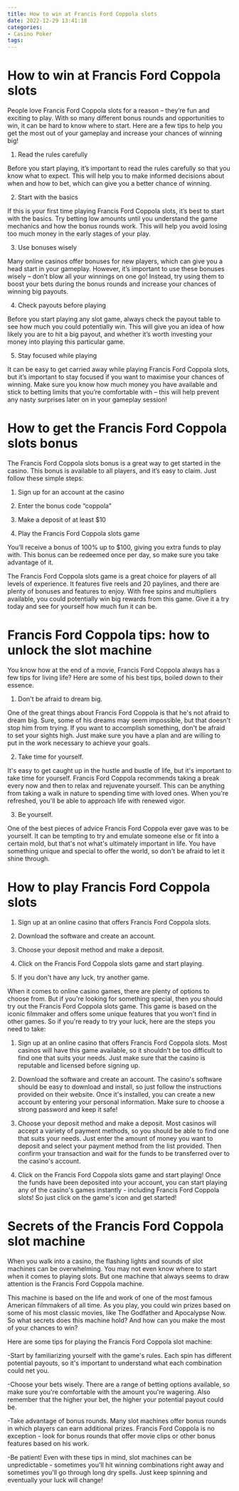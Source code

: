 ```yaml
---
title: How to win at Francis Ford Coppola slots
date: 2022-12-29 13:41:18
categories:
- Casino Poker
tags:
---
```



#  How to win at Francis Ford Coppola slots

People love Francis Ford Coppola slots for a reason – they’re fun and exciting to play. With so many different bonus rounds and opportunities to win, it can be hard to know where to start. Here are a few tips to help you get the most out of your gameplay and increase your chances of winning big!

1. Read the rules carefully

Before you start playing, it’s important to read the rules carefully so that you know what to expect. This will help you to make informed decisions about when and how to bet, which can give you a better chance of winning.

2. Start with the basics

If this is your first time playing Francis Ford Coppola slots, it’s best to start with the basics. Try betting low amounts until you understand the game mechanics and how the bonus rounds work. This will help you avoid losing too much money in the early stages of your play.

3. Use bonuses wisely

Many online casinos offer bonuses for new players, which can give you a head start in your gameplay. However, it’s important to use these bonuses wisely – don’t blow all your winnings on one go! Instead, try using them to boost your bets during the bonus rounds and increase your chances of winning big payouts.

4. Check payouts before playing

Before you start playing any slot game, always check the payout table to see how much you could potentially win. This will give you an idea of how likely you are to hit a big payout, and whether it’s worth investing your money into playing this particular game.

5. Stay focused while playing

It can be easy to get carried away while playing Francis Ford Coppola slots, but it’s important to stay focused if you want to maximise your chances of winning. Make sure you know how much money you have available and stick to betting limits that you’re comfortable with – this will help prevent any nasty surprises later on in your gameplay session!

#  How to get the Francis Ford Coppola slots bonus

The Francis Ford Coppola slots bonus is a great way to get started in the casino. This bonus is available to all players, and it’s easy to claim. Just follow these simple steps:

1. Sign up for an account at the casino

2. Enter the bonus code “coppola”

3. Make a deposit of at least $10

4. Play the Francis Ford Coppola slots game

You’ll receive a bonus of 100% up to $100, giving you extra funds to play with. This bonus can be redeemed once per day, so make sure you take advantage of it.

The Francis Ford Coppola slots game is a great choice for players of all levels of experience. It features five reels and 20 paylines, and there are plenty of bonuses and features to enjoy. With free spins and multipliers available, you could potentially win big rewards from this game. Give it a try today and see for yourself how much fun it can be.

#  Francis Ford Coppola tips: how to unlock the slot machine

You know how at the end of a movie, Francis Ford Coppola always has a few tips for living life? Here are some of his best tips, boiled down to their essence.

1. Don't be afraid to dream big.

One of the great things about Francis Ford Coppola is that he's not afraid to dream big. Sure, some of his dreams may seem impossible, but that doesn't stop him from trying. If you want to accomplish something, don't be afraid to set your sights high. Just make sure you have a plan and are willing to put in the work necessary to achieve your goals.

2. Take time for yourself.

It's easy to get caught up in the hustle and bustle of life, but it's important to take time for yourself. Francis Ford Coppola recommends taking a break every now and then to relax and rejuvenate yourself. This can be anything from taking a walk in nature to spending time with loved ones. When you're refreshed, you'll be able to approach life with renewed vigor.

3. Be yourself.

One of the best pieces of advice Francis Ford Coppola ever gave was to be yourself. It can be tempting to try and emulate someone else or fit into a certain mold, but that's not what's ultimately important in life. You have something unique and special to offer the world, so don't be afraid to let it shine through.

#  How to play Francis Ford Coppola slots

1. Sign up at an online casino that offers Francis Ford Coppola slots.

2. Download the software and create an account.

3. Choose your deposit method and make a deposit.

4. Click on the Francis Ford Coppola slots game and start playing.

5. If you don't have any luck, try another game.



When it comes to online casino games, there are plenty of options to choose from. But if you're looking for something special, then you should try out the Francis Ford Coppola slots game. This game is based on the iconic filmmaker and offers some unique features that you won't find in other games. So if you're ready to try your luck, here are the steps you need to take:

1. Sign up at an online casino that offers Francis Ford Coppola slots. Most casinos will have this game available, so it shouldn't be too difficult to find one that suits your needs. Just make sure that the casino is reputable and licensed before signing up.

2. Download the software and create an account. The casino's software should be easy to download and install, so just follow the instructions provided on their website. Once it's installed, you can create a new account by entering your personal information. Make sure to choose a strong password and keep it safe!

3. Choose your deposit method and make a deposit. Most casinos will accept a variety of payment methods, so you should be able to find one that suits your needs. Just enter the amount of money you want to deposit and select your payment method from the list provided. Then confirm your transaction and wait for the funds to be transferred over to the casino's account.

4. Click on the Francis Ford Coppola slots game and start playing! Once the funds have been deposited into your account, you can start playing any of the casino's games instantly - including Francis Ford Coppola slots! So just click on the game's icon and get started!

#  Secrets of the Francis Ford Coppola slot machine

When you walk into a casino, the flashing lights and sounds of slot machines can be overwhelming. You may not even know where to start when it comes to playing slots. But one machine that always seems to draw attention is the Francis Ford Coppola machine.

This machine is based on the life and work of one of the most famous American filmmakers of all time. As you play, you could win prizes based on some of his most classic movies, like The Godfather and Apocalypse Now. So what secrets does this machine hold? And how can you make the most of your chances to win?

Here are some tips for playing the Francis Ford Coppola slot machine:

-Start by familiarizing yourself with the game's rules. Each spin has different potential payouts, so it's important to understand what each combination could net you.

-Choose your bets wisely. There are a range of betting options available, so make sure you're comfortable with the amount you're wagering. Also remember that the higher your bet, the higher your potential payout could be.

-Take advantage of bonus rounds. Many slot machines offer bonus rounds in which players can earn additional prizes. Francis Ford Coppola is no exception - look for bonus rounds that offer movie clips or other bonus features based on his work.

-Be patient! Even with these tips in mind, slot machines can be unpredictable - sometimes you'll hit winning combinations right away and sometimes you'll go through long dry spells. Just keep spinning and eventually your luck will change!